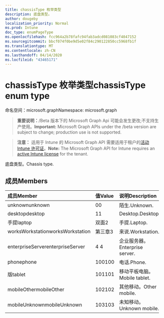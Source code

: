 ```yaml
---
title: chassisType 枚举类型
description: 底盘类型。
author: dougeby
localization_priority: Normal
ms.prod: Intune
doc_type: enumPageType
ms.openlocfilehash: fcc964a2b78fafc94fab3adcd081083cf4047152
ms.sourcegitcommit: bbcf074f0be9d5e02f84c290122850cc5968fb1f
ms.translationtype: MT
ms.contentlocale: zh-CN
ms.lasthandoff: 04/14/2020
ms.locfileid: "43465171"
---
```

# <a name="chassistype-enum-type"></a><span data-ttu-id="bb8b8-103">chassisType 枚举类型</span><span class="sxs-lookup"><span data-stu-id="bb8b8-103">chassisType enum type</span></span>

<span data-ttu-id="bb8b8-104">命名空间：microsoft.graph</span><span class="sxs-lookup"><span data-stu-id="bb8b8-104">Namespace: microsoft.graph</span></span>

> <span data-ttu-id="bb8b8-105">**重要说明：**/Beta 版本下的 Microsoft Graph Api 可能会发生更改;不支持生产使用。</span><span class="sxs-lookup"><span data-stu-id="bb8b8-105">**Important:** Microsoft Graph APIs under the /beta version are subject to change; production use is not supported.</span></span>

> <span data-ttu-id="bb8b8-106">**注意：** 适用于 Intune 的 Microsoft Graph API 需要适用于租户的[活动 Intune 许可证](https://go.microsoft.com/fwlink/?linkid=839381)。</span><span class="sxs-lookup"><span data-stu-id="bb8b8-106">**Note:** The Microsoft Graph API for Intune requires an [active Intune license](https://go.microsoft.com/fwlink/?linkid=839381) for the tenant.</span></span>

<span data-ttu-id="bb8b8-107">底盘类型。</span><span class="sxs-lookup"><span data-stu-id="bb8b8-107">Chassis type.</span></span>

## <a name="members"></a><span data-ttu-id="bb8b8-108">成员</span><span class="sxs-lookup"><span data-stu-id="bb8b8-108">Members</span></span>
|<span data-ttu-id="bb8b8-109">成员</span><span class="sxs-lookup"><span data-stu-id="bb8b8-109">Member</span></span>|<span data-ttu-id="bb8b8-110">值</span><span class="sxs-lookup"><span data-stu-id="bb8b8-110">Value</span></span>|<span data-ttu-id="bb8b8-111">说明</span><span class="sxs-lookup"><span data-stu-id="bb8b8-111">Description</span></span>|
|:---|:---|:---|
|<span data-ttu-id="bb8b8-112">unknown</span><span class="sxs-lookup"><span data-stu-id="bb8b8-112">unknown</span></span>|<span data-ttu-id="bb8b8-113">0</span><span class="sxs-lookup"><span data-stu-id="bb8b8-113">0</span></span>|<span data-ttu-id="bb8b8-114">陌生.</span><span class="sxs-lookup"><span data-stu-id="bb8b8-114">Unknown.</span></span>|
|<span data-ttu-id="bb8b8-115">desktop</span><span class="sxs-lookup"><span data-stu-id="bb8b8-115">desktop</span></span>|<span data-ttu-id="bb8b8-116">1</span><span class="sxs-lookup"><span data-stu-id="bb8b8-116">1</span></span>|<span data-ttu-id="bb8b8-117">Desktop.</span><span class="sxs-lookup"><span data-stu-id="bb8b8-117">Desktop.</span></span>|
|<span data-ttu-id="bb8b8-118">手提</span><span class="sxs-lookup"><span data-stu-id="bb8b8-118">laptop</span></span>|<span data-ttu-id="bb8b8-119">双面</span><span class="sxs-lookup"><span data-stu-id="bb8b8-119">2</span></span>|<span data-ttu-id="bb8b8-120">手提.</span><span class="sxs-lookup"><span data-stu-id="bb8b8-120">Laptop.</span></span>|
|<span data-ttu-id="bb8b8-121">worksWorkstation</span><span class="sxs-lookup"><span data-stu-id="bb8b8-121">worksWorkstation</span></span>|<span data-ttu-id="bb8b8-122">第三章</span><span class="sxs-lookup"><span data-stu-id="bb8b8-122">3</span></span>|<span data-ttu-id="bb8b8-123">来说.</span><span class="sxs-lookup"><span data-stu-id="bb8b8-123">Workstation.</span></span>|
|<span data-ttu-id="bb8b8-124">enterpriseServer</span><span class="sxs-lookup"><span data-stu-id="bb8b8-124">enterpriseServer</span></span>|<span data-ttu-id="bb8b8-125">4 </span><span class="sxs-lookup"><span data-stu-id="bb8b8-125">4</span></span>|<span data-ttu-id="bb8b8-126">企业服务器。</span><span class="sxs-lookup"><span data-stu-id="bb8b8-126">Enterprise server.</span></span>|
|<span data-ttu-id="bb8b8-127">phone</span><span class="sxs-lookup"><span data-stu-id="bb8b8-127">phone</span></span>|<span data-ttu-id="bb8b8-128">100</span><span class="sxs-lookup"><span data-stu-id="bb8b8-128">100</span></span>|<span data-ttu-id="bb8b8-129">电话.</span><span class="sxs-lookup"><span data-stu-id="bb8b8-129">Phone.</span></span>|
|<span data-ttu-id="bb8b8-130">版</span><span class="sxs-lookup"><span data-stu-id="bb8b8-130">tablet</span></span>|<span data-ttu-id="bb8b8-131">101</span><span class="sxs-lookup"><span data-stu-id="bb8b8-131">101</span></span>|<span data-ttu-id="bb8b8-132">移动平板电脑。</span><span class="sxs-lookup"><span data-stu-id="bb8b8-132">Mobile tablet.</span></span>|
|<span data-ttu-id="bb8b8-133">mobileOther</span><span class="sxs-lookup"><span data-stu-id="bb8b8-133">mobileOther</span></span>|<span data-ttu-id="bb8b8-134">102</span><span class="sxs-lookup"><span data-stu-id="bb8b8-134">102</span></span>|<span data-ttu-id="bb8b8-135">其他移动。</span><span class="sxs-lookup"><span data-stu-id="bb8b8-135">Other mobile.</span></span>|
|<span data-ttu-id="bb8b8-136">mobileUnknown</span><span class="sxs-lookup"><span data-stu-id="bb8b8-136">mobileUnknown</span></span>|<span data-ttu-id="bb8b8-137">103</span><span class="sxs-lookup"><span data-stu-id="bb8b8-137">103</span></span>|<span data-ttu-id="bb8b8-138">未知移动。</span><span class="sxs-lookup"><span data-stu-id="bb8b8-138">Unknown mobile.</span></span>|



